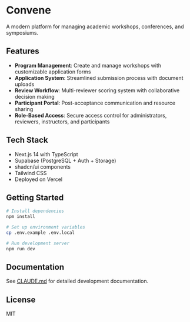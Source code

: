 # Convene

A modern platform for managing academic workshops, conferences, and symposiums.

## Features

- **Program Management**: Create and manage workshops with customizable application forms
- **Application System**: Streamlined submission process with document uploads
- **Review Workflow**: Multi-reviewer scoring system with collaborative decision making
- **Participant Portal**: Post-acceptance communication and resource sharing
- **Role-Based Access**: Secure access control for administrators, reviewers, instructors, and participants

## Tech Stack

- Next.js 14 with TypeScript
- Supabase (PostgreSQL + Auth + Storage)
- shadcn/ui components
- Tailwind CSS
- Deployed on Vercel

## Getting Started

```bash
# Install dependencies
npm install

# Set up environment variables
cp .env.example .env.local

# Run development server
npm run dev
```

## Documentation

See [CLAUDE.md](./CLAUDE.md) for detailed development documentation.

## License

MIT